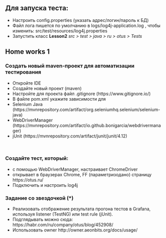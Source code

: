 ﻿<h2>Для запуска теста:</h2> 

<ul>
<li>Настроить config.properties (указать адрес/логин/пароль к БД)</li>
<li>Файл лога пишется по умолчанию в logs/log4j-application.log  , чтобы изменить: src/test/resources/log4j.properties</li>
<li>Запустить класс <b>Lesson2</b>  <i>src > test > java > ru > otus > Tests</i></li>
</ul>

<h2>Home works 1</h2> 

<h3>Создать новый maven-проект для автоматизации тестирования</h3>

<ul>
<li>Откройте IDE</li>
<li>Создайте новый проект (maven)</li>
<li>Настройте для проекта файл .gitignore (https://www.gitignore.io/)</li>
<li>В файле pom.xml укажите зависимости для</li>
<li>Selenium Java (https://mvnrepository.com/artifact/org.seleniumhq.selenium/selenium-java)</li>
<li>WebDriverManager (https://mvnrepository.com/artifact/io.github.bonigarcia/webdrivermanager)</li>
<li>jUnit (https://mvnrepository.com/artifact/junit/junit/4.12)</li>
</ul>

<br>

<h3>Создайте тест, который:</h3>
<ul>
<li>с помощью WebDriverManager, настраивает ChromeDriver</li>
<li>открывает в браузерах Chrome, FF (параметризодано) страницу https://otus.ru/</li>
<li>Подключить и настроить log4j</li>
</ul>

<h3>Задание со звездочкой (*)</h3>
<ul>
<li>Реализовать отображение результата прогона тестов в Grafana, используя listener (TestNG) или test rule (jUnit).</li>
<li>Подглядывать можно сюда: https://habr.com/ru/company/otus/blog/452908/</li>
<li>Использовать owner http://owner.aeonbits.org/docs/usage/</li>
</ul>




